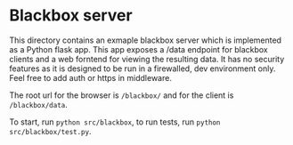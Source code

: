 # Blackbox server

This directory contains an exmaple blackbox server which is implemented as a Python flask app. This app exposes a /data endpoint for blackbox clients and a web forntend for viewing the resulting data. It has no security features as it is designed to be run in a firewalled, dev environment only. Feel free to add auth or https in middleware.

The root url for the browser is `/blackbox/` and for the client is `/blackbox/data`.

To start, run `python src/blackbox`, to run tests, run `python src/blackbox/test.py`.
